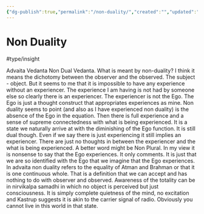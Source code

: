 ```yaml
---
{"dg-publish":true,"permalink":"/non-duality/","created":"","updated":""}
---
```


# Non Duality

#type/insight 

Advaita Vedanta Non Dual Vedanta. What is meant by non-duality? I think it means the dichotomy between the observer and the observed. The subject - object. But it seems to me that it is impossible to have any experience without an experiencer. The experience I am having is not had by someone else  so clearly there is an experiencer. The experiencer is not the Ego. The Ego is just a thought construct that appropriates experiences as mine. 
Non duality seems to point (and also as I have experienced non duality) is the absence of the Ego in the equation. Then there is full experience and a sense of supreme connectedness with what is being experienced. It is a state we naturally arrive at with the diminishing of the Ego function. It is still dual though. Even if we say there is just experiencing it still implies an experiencer. There are just no thoughts in between the experiencer and the what is being experienced. A better word might be Non Plural. In my view it is nonsense to say that the Ego experiences. It only comments. It is just that we are so identified with the Ego that we imagine that the Ego experiences.
In advaita non duality refers to the equality of Atman and Brahman or that it is one continuous whole. That is a definition that we can accept and has nothing to do with observer and observed. Awareness of the totality can be in nirvikalpa samadhi in which no object is perceived but just consciousness. It is simply complete quietness of the mind, no excitation and Kastrup suggests it is akin to the carrier signal of radio. Obviously you cannot live in this world in that state.